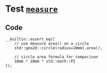 # Test [`measure`](/doc/nodes/measures.md#L9)

## Code

```µcad
__builtin::assert_eq([
    // use measure area() on a circle
    std::geo2d::circle(radius=10mm).area(),

    // circle area formula for comparison
    10mm * 10mm * std::math::PI
]);

```

